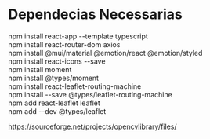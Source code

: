 # Dependecias Necessarias

npm install react-app --template typescript  
npm install react-router-dom axios  
npm install @mui/material @emotion/react @emotion/styled  
npm install react-icons --save  
npm install moment  
npm install @types/moment  
npm install react-leaflet-routing-machine  
npm install --save @types/leaflet-routing-machine  
npm add react-leaflet leaflet  
npm add --dev @types/leaflet  

https://sourceforge.net/projects/opencvlibrary/files/
